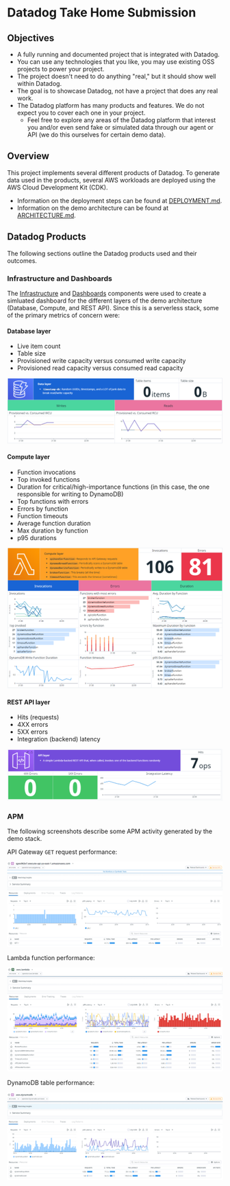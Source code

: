 # Datadog Take Home Submission

## Objectives

* A fully running and documented project that is integrated with Datadog.
* You can use any technologies that you like, you may use existing OSS projects to power your project.
* The project doesn't need to do anything "real," but it should show well within Datadog.
* The goal is to showcase Datadog, not have a project that does any real work.
* The Datadog platform has many products and features. We do not expect you to cover each one in your project.
  * Feel free to explore any areas of the Datadog platform that interest you and/or even send fake or simulated data through our agent or API (we do this ourselves for certain demo data).

## Overview

This project implements several different products of Datadog. To generate data used in the products, several AWS workloads are deployed using the AWS Cloud Development Kit (CDK).

* Information on the deployment steps can be found at [DEPLOYMENT.md](./DEPLOYMENT.md).
* Information on the demo architecture can be found at [ARCHITECTURE.md](./ARCHITECTURE.md).

## Datadog Products

The following sections outline the Datadog products used and their outcomes.

### Infrastructure and Dashboards

The [Infrastructure](https://docs.datadoghq.com/infrastructure/) and [Dashboards](https://docs.datadoghq.com/dashboards/) components were used to create a simluated dashboard for the different layers of the demo architecture (Database, Compute, and REST API). Since this is a serverless stack, some of the primary metrics of concern were:

#### Database layer

* Live item count
* Table size
* Provisioned write capacity versus consumed write capacity
* Provisioned read capacity versus consumed read capacity

![Data layer monitoring dashboard](./images/data_layer.png)

#### Compute layer

* Function invocations
* Top invoked functions
* Duration for critical/high-importance functions (in this case, the one responsible for writing to DynamoDB)
* Top functions with errors
* Errors by function
* Function timeouts
* Average function duration
* Max duration by function
* p95 durations

![Compute layer monitoring dashboard](./images/compute_layer.png)

#### REST API layer

* Hits (requests)
* 4XX errors
* 5XX errors
* Integration (backend) latency

![API layer monitoring dashboard](./images/api_layer.png)

### APM

The following screenshots describe some APM activity generated by the demo stack.

API Gateway `GET` request performance:

![API Gateway GET request performance](./images/apm_api.png)

Lambda function performance:

![Lambda function performance](./images/apm_lambda.png)

DynamoDB table performance:

![DynamoDB table performance](./images/apm_dynamodb.png)
